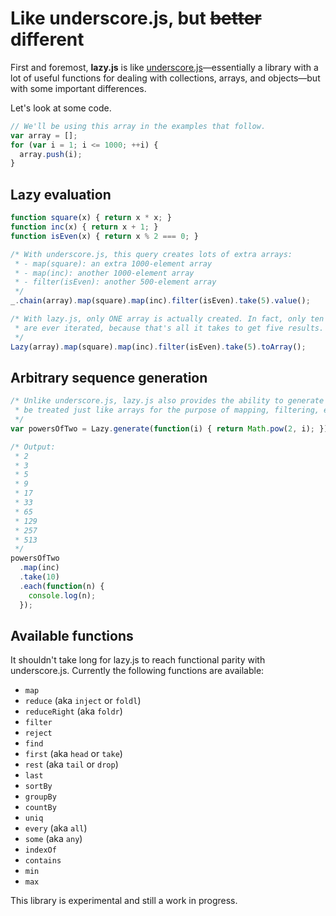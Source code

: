 Like underscore.js, but <strike>better</strike> different
=========================================================

First and foremost, **lazy.js** is like [underscore.js](http://underscorejs.org/)&mdash;essentially
a library with a lot of useful functions for dealing with collections, arrays, and objects&mdash;but
with some important differences.

Let's look at some code.

```javascript
// We'll be using this array in the examples that follow.
var array = [];
for (var i = 1; i <= 1000; ++i) {
  array.push(i);
}
```

Lazy evaluation
---------------

```javascript
function square(x) { return x * x; }
function inc(x) { return x + 1; }
function isEven(x) { return x % 2 === 0; }

/* With underscore.js, this query creates lots of extra arrays:
 * - map(square): an extra 1000-element array
 * - map(inc): another 1000-element array
 * - filter(isEven): another 500-element array
 */
_.chain(array).map(square).map(inc).filter(isEven).take(5).value();

/* With lazy.js, only ONE array is actually created. In fact, only ten elements in the source array
 * are ever iterated, because that's all it takes to get five results.
 */
Lazy(array).map(square).map(inc).filter(isEven).take(5).toArray();
```

Arbitrary sequence generation
-----------------------------

```javascript
/* Unlike underscore.js, lazy.js also provides the ability to generate arbitrary sequences which can
 * be treated just like arrays for the purpose of mapping, filtering, etc.
 */
var powersOfTwo = Lazy.generate(function(i) { return Math.pow(2, i); });

/* Output:
 * 2
 * 3
 * 5
 * 9
 * 17
 * 33
 * 65
 * 129
 * 257
 * 513
 */
powersOfTwo
  .map(inc)
  .take(10)
  .each(function(n) {
    console.log(n);
  });
```

Available functions
-------------------

It shouldn't take long for lazy.js to reach functional parity with underscore.js. Currently the
following functions are available:

- `map`
- `reduce` (aka `inject` or `foldl`)
- `reduceRight` (aka `foldr`)
- `filter`
- `reject`
- `find`
- `first` (aka `head` or `take`)
- `rest` (aka `tail` or `drop`)
- `last`
- `sortBy`
- `groupBy`
- `countBy`
- `uniq`
- `every` (aka `all`)
- `some` (aka `any`)
- `indexOf`
- `contains`
- `min`
- `max`

This library is experimental and still a work in progress.
